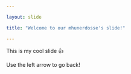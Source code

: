 ```yaml
---

layout: slide

title: "Welcome to our mhunerdosse's slide!"

---
```


This is my cool slide :thumbsup:

Use the left arrow to go back!

